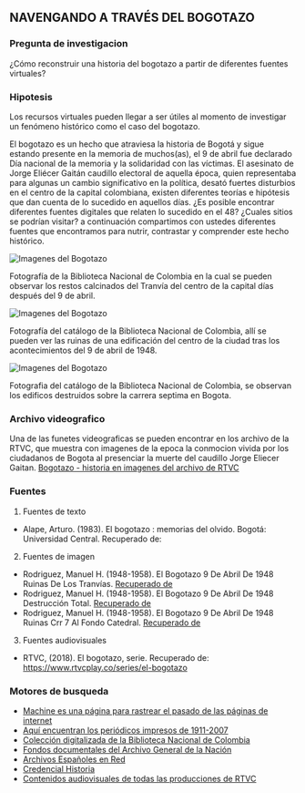 ##   NAVENGANDO A TRAVÉS DEL BOGOTAZO
### Pregunta de investigacion
¿Cómo reconstruir una historia del bogotazo a partir de diferentes fuentes virtuales?
### Hipotesis
Los recursos virtuales pueden llegar a ser útiles al momento de investigar un fenómeno histórico como el caso del bogotazo. 

El bogotazo es un hecho que atraviesa la historia de Bogotá y sigue estando presente en la memoria de muchos(as), el 9 de abril fue declarado Día nacional de la memoria y la solidaridad con las víctimas. El asesinato de Jorge Eliécer Gaitán caudillo electoral de aquella época, quien representaba para algunas un cambio significativo en la política, desató fuertes disturbios en el centro de la capital colombiana, existen diferentes teorías e hipótesis que dan cuenta de lo sucedido en aquellos días. ¿Es posible encontrar diferentes fuentes digitales que relaten lo sucedido en el 48? ¿Cuales sitios se podrían visitar? a continuación compartimos con ustedes diferentes fuentes que encontramos para nutrir, contrastar y comprender este hecho histórico.    

![Imagenes del Bogotazo](https://catalogoenlinea.bibliotecanacional.gov.co/client/es_ES/search/asset/95170/0)




Fotografía de la Biblioteca Nacional de Colombia en la cual se pueden observar los restos calcinados del Tranvía del centro de la capital días después del 9 de abril.

![Imagenes del Bogotazo](https://catalogoenlinea.bibliotecanacional.gov.co/client/es_ES/search/asset/95171/0)




Fotografía del catálogo de la Biblioteca Nacional de Colombia, allí se pueden ver las ruinas de una edificación del centro de la ciudad tras los acontecimientos del 9 de abril de 1948.

![Imagenes del Bogotazo](https://catalogoenlinea.bibliotecanacional.gov.co/client/es_ES/search/asset/95176/0)




Fotografia del catálogo de la Biblioteca Nacional de Colombia, se observan los edificos destruidos  sobre la carrera septima en Bogota.  

### Archivo videografico
Una de las funetes videograficas se pueden encontrar en los archivo de la RTVC, que muestra con imagenes de la epoca la conmocion vivida por los ciudadanos de Bogota al presenciar la muerte del caudillo Jorge Eliecer Gaitan. 
[Bogotazo - historia en imagenes del archivo de RTVC](https://www.youtube.com/watch?v=WxX5FrS_7qQ)

### Fuentes

1. Fuentes de texto
* Alape, Arturo. (1983). El bogotazo : memorias del olvido. Bogotá: Universidad Central. Recuperado de: 

2. Fuentes de imagen
* Rodriguez, Manuel H. (1948-1958). El Bogotazo 9 De Abril De 1948 Ruinas De Los Tranvías. 
[Recuperado de](https://catalogoenlinea.bibliotecanacional.gov.co/client/es_ES/search/asset/95170/0)
* Rodriguez, Manuel H. (1948-1958). El Bogotazo 9 De Abril De 1948 Destrucción Total. 
[Recuperado de](https://catalogoenlinea.bibliotecanacional.gov.co/client/es_ES/search/asset/95171/0)
* Rodriguez, Manuel H. (1948-1958).  El Bogotazo 9 De Abril De 1948 Ruinas Crr 7 Al Fondo Catedral. 
[Recuperado de](https://catalogoenlinea.bibliotecanacional.gov.co/client/es_ES/search/asset/95176/0)

3. Fuentes audiovisuales
* RTVC, (2018). El bogotazo, serie. Recuperado de: https://www.rtvcplay.co/series/el-bogotazo

### Motores de busqueda

- [Machine es una página para rastrear el pasado de las páginas de internet](https://archive.org/web/)
- [Aquí encuentran los periódicos impresos de 1911-2007](https://www.eltiempo.com/impreso/noticias) 
- [Colección digitalizada de la Biblioteca Nacional de Colombia](https://catalogoenlinea.bibliotecanacional.gov.co/client/es_ES/bd) 
- [Fondos documentales del Archivo General de la Nación](https://www.archivogeneral.gov.co/consulte/fondos-documentales) 
- [Archivos Españoles en Red](http://pares.culturaydeporte.gob.es/inicio.html) 
- [Credencial Historia](https://www.banrepcultural.org/biblioteca-virtual/credencial-historiaRevista)
- [Contenidos audiovisuales de todas las producciones de RTVC](https://www.rtvcplay.co/) 

